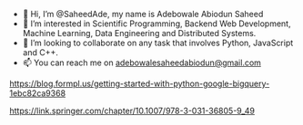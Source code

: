 - 👋 Hi, I’m @SaheedAde, my name is Adebowale Abiodun Saheed
- 👀 I’m interested in Scientific Programming, Backend Web Development, Machine Learning, Data Engineering and Distributed Systems.
- 💞️ I’m looking to collaborate on any task that involves Python, JavaScript and C++.
- 📫 You can reach me on adebowalesaheedabiodun@gmail.com

https://blog.formpl.us/getting-started-with-python-google-bigquery-1ebc82ca9368

https://link.springer.com/chapter/10.1007/978-3-031-36805-9_49

<!---
SaheedAde/SaheedAde is a ✨ special ✨ repository because its `README.md` (this file) appears on your GitHub profile.
You can click the Preview link to take a look at your changes.
--->
